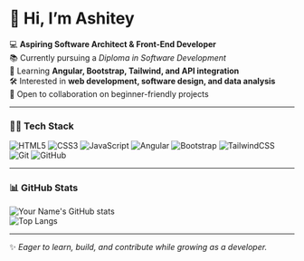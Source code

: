 # 👋 Hi, I’m Ashitey 

💻 **Aspiring Software Architect & Front-End Developer**  
📚 Currently pursuing a *Diploma in Software Development*  
🌱 Learning **Angular, Bootstrap, Tailwind, and API integration**  
🛠️ Interested in **web development, software design, and data analysis**  
🤝 Open to collaboration on beginner-friendly projects  

---

### 🧑‍💻 Tech Stack
![HTML5](https://img.shields.io/badge/HTML5-E34F26?logo=html5&logoColor=fff)
![CSS3](https://img.shields.io/badge/CSS3-1572B6?logo=css3&logoColor=fff)
![JavaScript](https://img.shields.io/badge/JavaScript-F7DF1E?logo=javascript&logoColor=000)
![Angular](https://img.shields.io/badge/Angular-DD0031?logo=angular&logoColor=fff)
![Bootstrap](https://img.shields.io/badge/Bootstrap-7952B3?logo=bootstrap&logoColor=fff)
![TailwindCSS](https://img.shields.io/badge/Tailwind_CSS-38B2AC?logo=tailwind-css&logoColor=fff)
![Git](https://img.shields.io/badge/Git-F05032?logo=git&logoColor=fff)
![GitHub](https://img.shields.io/badge/GitHub-181717?logo=github&logoColor=fff)

---

### 📊 GitHub Stats
![Your Name's GitHub stats](https://github-readme-stats.vercel.app/api?username=YourGitHubUsername&show_icons=true&theme=tokyonight)  
![Top Langs](https://github-readme-stats.vercel.app/api/top-langs/?username=YourGitHubUsername&layout=compact&theme=tokyonight)

---

✨ *Eager to learn, build, and contribute while growing as a developer.* 
